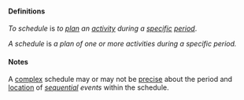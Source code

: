 #### Definitions

*To schedule* is *to [plan](https://github.com/gcassel/Modular-Organization-Terminology/blob/master/terms/plan.md) an [activity](https://github.com/gcassel/Modular-Organization-Terminology/blob/master/terms/activity.md) during a [specific](https://github.com/gcassel/Modular-Organization-Terminology/blob/master/terms/specific.md) [period](https://github.com/gcassel/Modular-Organization-Terminology/blob/master/terms/period.md)*.

*A schedule* is *a plan of one or more activities during a specific period.*
	
#### Notes

A [complex](https://github.com/gcassel/Modular-Organization-Terminology/blob/master/terms/complex.md) schedule may or may not be [precise](https://github.com/gcassel/Modular-Organization-Terminology/blob/master/terms/specialize.md) about the period and [location](https://github.com/gcassel/Modular-Organization-Terminology/blob/master/terms/locate.md) of *[sequential](https://github.com/gcassel/Modular-Organization-Terminology/blob/master/terms/sequence.md) events* within the schedule.
